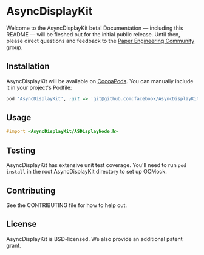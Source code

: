 # AsyncDisplayKit

Welcome to the AsyncDisplayKit beta!  Documentation — including this README — will be fleshed out for the initial public release.  Until then, please direct questions and feedback to the [Paper Engineering Community](https://www.facebook.com/groups/551597518288687) group.

## Installation

AsyncDisplayKit will be available on [CocoaPods](http://cocoapods.org/).  You can manually include it in your project's Podfile:

```ruby
pod 'AsyncDisplayKit', :git => 'git@github.com:facebook/AsyncDisplayKit.git'
```

## Usage

```objective-c
#import <AsyncDisplayKit/ASDisplayNode.h>
```

## Testing

AsyncDisplayKit has extensive unit test coverage.  You'll need to run `pod install` in the root AsyncDisplayKit directory to set up OCMock.

## Contributing

See the CONTRIBUTING file for how to help out.

## License

AsyncDisplayKit is BSD-licensed.  We also provide an additional patent grant.
